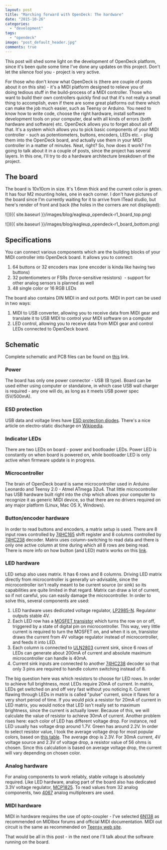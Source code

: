 ```yaml
---
layout: post
title: "Marching forward with OpenDeck: The hardware"
date: "2015-10-26"
categories: 
  - "development"
tags: 
  - "opendeck"
image: "post_default_header.jpg"
comments: true
---
```


This post will shed some light on the development of OpenDeck platform, since it's been quite some time I've done any updates on this project. Don't let the silence fool you - project is very active.

For those who don't know what OpenDeck is (there are couple of posts about it on this site) - it's a MIDI platform designed to relieve you of doing tedious stuff in the build-process of a MIDI controller. Those who want to build their own controllers quickly find out that it's not really a small thing to accomplish, even if there are some great platforms out there which can make the job much easier, such as Teensy or Arduino. You need to know how to write code, choose the right hardware, install software development tools on your computer, deal with all kinds of errors (both hardware and software) etc. OpenDeck allows you to forget about all of that. It's a system which allows you to pick basic components of your MIDI controller - such as potentiometers, buttons, encoders, LEDs etc. - plug them into the OpenDeck board, and actually use them in your MIDI controller in a matter of minutes. Neat, right? So, how does it work? I'm going to talk about it in a couple of posts, since the project has several layers. In this one, I'll try to do a hardware architecture breakdown of the project.

## The board

The board is 10x10cm in size. It's 1.6mm thick and the current color is green. It has four M2 mounting holes, one in each corner. I don't have pictures of the board since I'm currently waiting for it to arrive from ITead studio, but here's render of front and back (the holes in the corners are not displayed):

![]({{ site.baseurl }}/images/blog/eagleup_opendeck-r1_board_top.png)

![]({{ site.baseurl }}/images/blog/eagleup_opendeck-r1_board_bottom.png)

## Specifications

You can connect various components which are the building blocks of your MIDI controller into OpenDeck board. It allows you to connect:

1. 64 buttons or 32 encoders max (one encoder is kinda like having two buttons)
2. 32 potentiometers or FSRs (force-sensitive resistors)  - support for other analog sensors is planned as well
3. 48 single color or 16 RGB LEDs

The board also contains DIN MIDI in and out ports. MIDI in port can be used in two ways:

1. MIDI to USB converter, allowing you to receive data from MIDI gear and translate it to USB MIDI to control your MIDI software on a computer
2. LED control, allowing you to receive data from MIDI gear and control LEDs connected to OpenDeck board.

## Schematic

Complete schematic and PCB files can be found on [this](https://github.com/paradajz/OpenDeck/tree/master/schematics) link.

### Power

The board has only one power connector - USB (B type). Board can be used either using computer or standalone, in which case USB wall charger is required - any one will do, as long as it meets USB power spec (5V/500mA).

### ESD protection

USB data and voltage lines have [ESD protection diodes](http://www.nxp.com/documents/data_sheet/PRTR5V0U2X.pdf). There's a nice article on electro-static discharge on [Wikipedia](https://en.wikipedia.org/wiki/Electrostatic_discharge).

### Indicator LEDs

There are two LEDs on board - power and bootloader LEDs. Power LED is constantly on when board is powered on, while bootloader LED is only active when firmware update is in progress.

### Microcontroller

The brain of OpenDeck board is same microcontroller used in Arduino Leonardo and Teensy 2.0 - Atmel ATmega 32u4. That little microcontroller has USB hardware built right into the chip which allows your computer to recognize it as generic MIDI device, so that there are no drivers required on any major platform (Linux, Mac OS X, Windows).

### Button/encoder hardware

In order to read buttons and encoders, a matrix setup is used. There are 8 input rows controlled by [74HC165](http://www.nxp.com/documents/data_sheet/74HC_HCT165.pdf) shift register and 8 columns controlled by [74HC238](http://www.nxp.com/documents/data_sheet/74HC_HCT238.pdf) decoder. Matrix uses column-switching to read data and there is only one active column at time during which all 8 rows are being read. There is more info on how button (and LED) matrix works on this [link](http://pcbheaven.com/wikipages/How_Key_Matrices_Works/).

### LED hardware

LED setup also uses matrix. It has 6 rows and 8 columns. Driving LED matrix directly from microcontroller is generally un-advisable, since the microcontroller isn't really meant to be current source (or sink) so its capabilities are quite limited in that regard. Matrix can draw a lot of current, so if not careful, you can easily damage the microcontroller. In order to solve this, several components are used:

1. LED hardware uses dedicated voltage regulator, [LP2985-N](http://www.ti.com/lit/ds/symlink/lp2985-n.pdf). Regulator outputs stable 4V.
2. Each LED row has a [MOSFET transistor](https://www.fairchildsemi.com/datasheets/FD/FDC6312P.pdf) which turns the row on or off, triggered by a state of digital pin on microcontroller. This way, very little current is required to turn the MOSFET on, and when it is on, transistor draws the current from 4V voltage regulator instead of microcontroller, and feeds it into LED.
3. Each column is connected to [ULN2803](http://www.ti.com/lit/ds/symlink/uln2803a.pdf) current sink, since 6 rows of LEDs can generate about 200mA of current and absolute maximum microcontroller can handle is 40mA.
4. Current sink inputs are connected to another [74HC238](http://www.nxp.com/documents/data_sheet/74HC_HCT238.pdf) decoder so that only 3 pins are required to handle column switching instead of 8.

The big question here was which resistors to choose for LED rows. In order to achieve full brightness, most LEDs require 20mA of current. In matrix, LEDs get switched on and off very fast without you noticing it. Current flawing through LEDs in matrix is called "pulse" current, since it flaws for a very short period of time. If you would pick a resistor for 20mA of current in LED matrix, you would notice that LED isn't really set to maximum brightness, since the current is actually lower. Because of this, we will calculate the value of resistor to achieve 30mA of current. Another problem rises here: each color of LED has different voltage drop. For instance, red LED usually has voltage drop around 1.7V. Green has around 2.2V. In order to select resistor value, I took the average voltage drop for most popular colors, based on [this table](http://stompville.co.uk/wp-content/uploads/2012/02/103SV.png). The average drop is 2.3V. For 30mA current, 4V voltage source and 2.3V of voltage drop, a resistor value of 56 ohms is chosen. Since this calculation is based on average voltage drop, the current will vary depending on chosen color.

### Analog hardware

For analog components to work reliably, stable voltage is absolutely required. Like LED hardware, analog part of the board also has dedicated 3.3V voltage regulator, [MCP1825](http://ww1.microchip.com/downloads/en/DeviceDoc/22056b.pdf). To read values from 32 analog components, two [4067](http://www.ti.com/lit/ds/symlink/cd74hc4067.pdf) analog multiplexers are used.

### MIDI hardware

MIDI in hardware requires the use of opto-coupler - I've selected [6N138](http://www.vishay.com/docs/83605/6n138.pdf) as recommended on MIDIbox forums and official MIDI documentation. MIDI out circuit is the same as recommended on [Teensy web site](https://www.pjrc.com/teensy/td_libs_MIDI.html).

That would be all in this post - in the next one I'll talk about the software running on the board.
